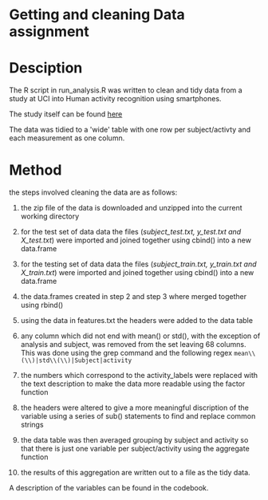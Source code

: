 Getting and cleaning Data assignment
===================================

# Desciption

The R script in run_analysis.R was written to clean and tidy data from a study at UCI into Human activity recognition using smartphones.

The study itself can be found [here](http://archive.ics.uci.edu/ml/datasets/Human+Activity+Recognition+Using+Smartphones)

The data was tidied to a 'wide' table with one row per subject/activty and each measurement as one column.

# Method

the steps involved cleaning the data are as follows:

1. the zip file of the data is downloaded and unzipped into the current working directory

2. for the test set of data data the files (*subject_test.txt, y_test.txt and X_test.txt*) were imported and joined together using cbind() into a new data.frame

3. for the testing set of data data the files (*subject_train.txt, y_train.txt and X_train.txt*) were imported and joined together using cbind() into a new data.frame

4. the data.frames created in step 2 and step 3 where merged together using rbind()

5. using the data in features.txt the headers were added to the data table

6. any column which did not end with mean() or std(), with the exception of analysis and subject, was removed from the set leaving 68 columns. This was done using the grep command and the following regex `mean\\(\\)|std\\(\\)|Subject|activity`

7. the numbers which correspond to the activity_labels were replaced with the text description to make the data more readable using the factor function

8. the headers were altered to give a more meaningful discription of the variable using a series of sub() statements to find and replace common strings

9. the data table was then averaged grouping by subject and activity so that there is just one variable per subject/activity using the aggregate function

10. the results of this aggregation are written out to a file as the tidy data. 

A description of the variables can be found in the codebook.